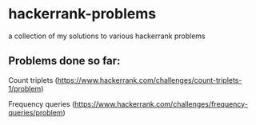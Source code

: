 # hackerrank-problems
a collection of my solutions to various hackerrank problems

## Problems done so far:
Count triplets (https://www.hackerrank.com/challenges/count-triplets-1/problem)

Frequency queries (https://www.hackerrank.com/challenges/frequency-queries/problem)
